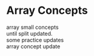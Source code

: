 # Array Concepts
 array small concepts<br>
until split updated.<br>
some practice updates<br>
array concept update